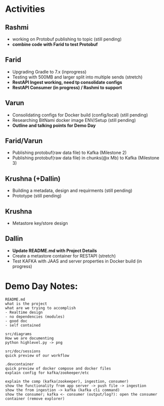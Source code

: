 # Activities
## Rashmi
* working on Protobuf publishing to topic (still pending)
* **combine code with Farid to test Protobuf**

## Farid
* Upgrading Gradle to 7.x (inprogress)
* Testing with 500MB and larger split into multiple sends (stretch)
* **RestAPI Ingest working, need tp consolidate configs**
* **RestAPI Consumer (in progress) / Rashmi to support**

## Varun
* Consolidating configs for Docker build (config/local) (still pending)
* Researching BitNami docker image ENV/Setup (still pending)
* **Outline and talking points for Demo Day**

## Farid/Varun
* Publishing protobuf(raw data file) to Kafka (Milestone 2)
* Publishing protobuf(raw data file) in chunks(@x Mb) to Kafka (Milestone 3)

## Krushna (+Dallin)
* Building a metadata, design and requirments (still pending)
* Prototype (still pending)

## Krushna
* Metastore key/store design

## Dallin
* **Update README.md with Project Details**
* Create a metastore container for RESTAPI (stretch)
* Test KAFKA with JAAS and server properties in Docker build (in progress)

# Demo Day Notes:
```
README.md
what is the project
what are we trying to accomplish
- Realtime design
- no dependencies (modules)
- good doc
- self contained

src/diagrams
How we are documenting
python highlevel.py -> png

src/doc/sessions
quick preview of our workflow

.devcontainer
quick preview of docker compose and docker files
explain config for kafka/zookeeper/etc

explain the comp (kafka(zookeeper), ingestion, consumer)
show the functionality from app server -> push file -> ingestion
show the from ingestion -> kafka (kafka cli command)
show the consumer; kafka <- consumer (output/log?): open the consumer container (remove explorer)
```